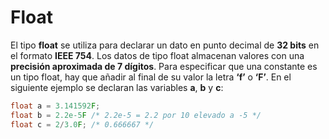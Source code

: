 # Float
El tipo **float** se utiliza para declarar un dato en punto decimal de **32 bits** en el formato **IEEE 754**. Los datos de tipo float almacenan valores con una **precisión aproximada de 7 dígitos**. Para especificar que una constante es un tipo float, hay que añadir al final de su valor la letra **‘f’** o **‘F’**. En el siguiente ejemplo se declaran las variables **a**, **b** y **c**:

```c
float a = 3.141592F;
float b = 2.2e-5F /* 2.2e-5 = 2.2 por 10 elevado a -5 */
float c = 2/3.0F; /* 0.666667 */
```
<!--stackedit_data:
eyJoaXN0b3J5IjpbNzYxMTU3NzNdfQ==
-->